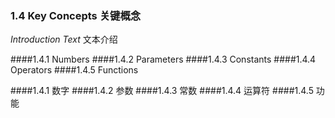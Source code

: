 ### 1.4 Key Concepts   关键概念

_Introduction Text_       文本介绍

####1.4.1	Numbers
####1.4.2	Parameters
####1.4.3	Constants
####1.4.4	Operators
####1.4.5	Functions



####1.4.1  数字
####1.4.2  参数
####1.4.3  常数
####1.4.4  运算符
####1.4.5  功能
